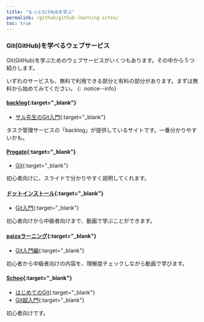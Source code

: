 ```yaml
---
title: "もっとGitHubを学ぶ"
permalink: /github/github-learning-sites/
toc: true
---
```

### Git(GitHub)を学べるウェブサービス

Git(GitHub)を学ぶためのウェブサービスがいくつもあります。その中から５つ紹介します。

いずれのサービスも、無料で利用できる部分と有料の部分があります。まずは無料から始めてみてください。
{: .notice--info}

#### [backlog](https://backlog.com/ja/){:target="_blank"}
- [サル先生のGit入門](https://backlog.com/ja/git-tutorial/){:target="_blank"}

タスク管理サービスの「backlog」が提供しているサイトです。一番分かりやすいかも。

#### [Progate](https://prog-8.com/){:target="_blank"}
- [Git](https://prog-8.com/courses/git){:target="_blank"}

初心者向けに、スライドで分かりやすく説明してくれます。

#### [ドットインストール](https://dotinstall.com/){:target="_blank"}
- [Git入門](https://dotinstall.com/lessons/basic_git){:target="_blank"}

初心者向けから中級者向けまで、動画で学ぶことができます。

#### [paizaラーニング](https://paiza.jp/works){:target="_blank"}
- [Git入門編](https://paiza.jp/works/git/primer){:target="_blank"}

初心者から中級者向けの内容を、理解度チェックしながら動画で学びます。

#### [Schoo](https://schoo.jp/){:target="_blank"}
- [はじめてのGit](https://schoo.jp/class/1606){:target="_blank"}
- [Git超入門](https://schoo.jp/class/4228){:target="_blank"}

初心者向けです。
